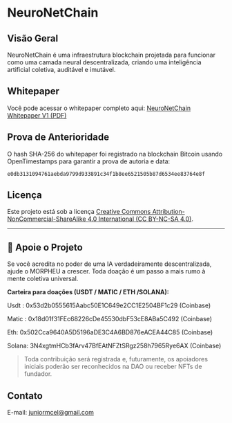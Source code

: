 # NeuroNetChain

## Visão Geral

NeuroNetChain é uma infraestrutura blockchain projetada para funcionar como uma camada neural descentralizada, criando uma inteligência artificial coletiva, auditável e imutável.

## Whitepaper

Você pode acessar o whitepaper completo aqui: [NeuroNetChain Whitepaper V1 (PDF)](https://www.mediafire.com/file/msm36qzsu57d60x/NeuroNetChain_Whitepaper_V1.pdf/file)

## Prova de Anterioridade

O hash SHA-256 do whitepaper foi registrado na blockchain Bitcoin usando OpenTimestamps para garantir a prova de autoria e data:

`e0db3131094761aebda9799d933891c34f1b8ee6521505b87d6534ee83764e8f`

## Licença

Este projeto está sob a licença [Creative Commons Attribution-NonCommercial-ShareAlike 4.0 International (CC BY-NC-SA 4.0)](https://creativecommons.org/licenses/by-nc-sa/4.0/).

---
## 💸 Apoie o Projeto

Se você acredita no poder de uma IA verdadeiramente descentralizada, ajude o MORPHEU a crescer. Toda doação é um passo a mais rumo à mente coletiva universal.

**Carteira para doações (USDT / MATIC / ETH /SOLANA):**

Usdt : 0x53d2b0555615Aabc50E1C649e2CC1E2504BF1c29   (Coinbase)

Matic : 0x18d01f31FEc68226cDe45530dbF53cE8ABa5C492  (Coinbase)

Eth:  0x502Cca9640A5D5196aDE3C4A6BD876eACEA44C85   (Coinbase)

Solana: 3N4xgtmHCb3fArv47BfEAtNFZtSRgz258h7965Rye6AX  (Coinbase)


> Toda contribuição será registrada e, futuramente, os apoiadores iniciais poderão ser reconhecidos na DAO ou receber NFTs de fundador.

## Contato
  
E-mail: juniormcel@gmail.com
